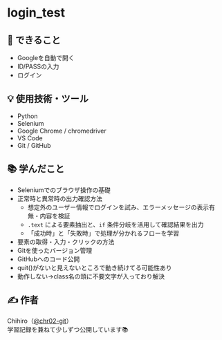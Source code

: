 # login_test

## 🚀 できること
- Googleを自動で開く
- ID/PASSの入力
- ログイン

## 💡 使用技術・ツール
- Python
- Selenium
- Google Chrome / chromedriver
- VS Code
- Git / GitHub

## 📚 学んだこと
- Seleniumでのブラウザ操作の基礎
- 正常時と異常時の出力確認方法
  - 想定外のユーザー情報でログインを試み、エラーメッセージの表示有無・内容を検証
  - `.text` による要素抽出と、`if` 条件分岐を活用して確認結果を出力
  - 「成功時」と「失敗時」で処理が分かれるフローを学習
- 要素の取得・入力・クリックの方法
- Gitを使ったバージョン管理
- GitHubへのコード公開
- quit()がないと見えないところで動き続けてる可能性あり
- 動作しない→class名の頭に不要文字が入っており解決



## ✍️ 作者
Chihiro（[@chr02-git](https://github.com/chr02-git)）  
学習記録を兼ねて少しずつ公開しています📚